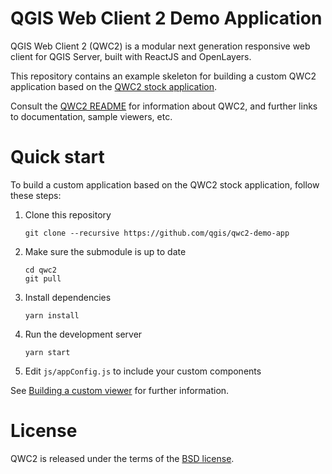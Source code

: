 QGIS Web Client 2 Demo Application
==================================

QGIS Web Client 2 (QWC2) is a modular next generation responsive web client for QGIS Server, built with ReactJS and OpenLayers.

This repository contains an example skeleton for building a custom QWC2 application based on the [QWC2 stock application](https://github.com/qgis/qwc2).

Consult the [QWC2 README](https://github.com/qgis/qwc2/blob/master/README.md) for information about QWC2, and further links to documentation, sample viewers, etc.

# Quick start

To build a custom application based on the QWC2 stock application, follow these steps:

1. Clone this repository

       git clone --recursive https://github.com/qgis/qwc2-demo-app

2. Make sure the submodule is up to date

       cd qwc2
       git pull

3. Install dependencies

       yarn install

5. Run the development server

       yarn start

6. Edit `js/appConfig.js` to include your custom components

See [Building a custom viewer](https://qwc-services.github.io/master/configuration/ViewerConfiguration/#building-a-custom-viewer) for further information.

# License

QWC2 is released under the terms of the [BSD license](https://github.com/qgis/qwc2-demo-app/blob/master/LICENSE).
